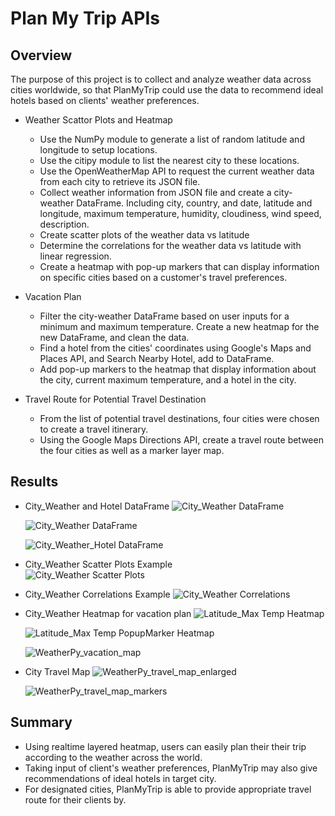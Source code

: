 # Plan My Trip APIs
## Overview
The purpose of this project is to collect and analyze weather data across cities worldwide, so that PlanMyTrip could use the data to recommend ideal hotels based on clients' weather preferences.
  - Weather Scattor Plots and Heatmap
    - Use the NumPy module to generate a list of random latitude and longitude to setup locations.
    - Use the citipy module to list the nearest city to these locations.
    - Use the OpenWeatherMap API to request the current weather data from each city to retrieve its JSON file.
    - Collect weather information from JSON file and create a city-weather DataFrame. Including city, country, and date, latitude and longitude, maximum temperature, humidity, cloudiness, wind speed, description.
    - Create scatter plots of the weather data vs latitude
    - Determine the correlations for the weather data vs latitude with linear regression.
    - Create a heatmap with pop-up markers that can display information on specific cities based on a customer's travel preferences. 
 
 - Vacation Plan
   - Filter the city-weather DataFrame based on user inputs for a minimum and maximum temperature. Create a new heatmap for the new DataFrame, and clean the data.
   - Find a hotel from the cities' coordinates using Google's Maps and Places API, and Search Nearby Hotel, add to DataFrame.
   - Add pop-up markers to the heatmap that display information about the city, current maximum temperature, and a hotel in the city.

 - Travel Route for Potential Travel Destination
    - From the list of potential travel destinations, four cities were chosen to create a travel itinerary.
    - Using the Google Maps Directions API, create a travel route between the four cities as well as a marker layer map.

## Results
  - City_Weather and Hotel DataFrame
    ![City_Weather DataFrame](https://user-images.githubusercontent.com/105877888/177010199-a3ba1b8b-9136-443a-a72e-332b65f02bab.PNG)
    
    ![City_Weather DataFrame](https://user-images.githubusercontent.com/105877888/177010485-5ec267ce-3c81-463b-adf8-b70b79219228.PNG)
    
    ![City_Weather_Hotel DataFrame](https://user-images.githubusercontent.com/105877888/177010658-3f2eb8b0-bd23-41c3-80c8-98dbfc17b863.PNG)

  -  City_Weather Scatter Plots Example  
    ![City_Weather Scatter Plots](https://user-images.githubusercontent.com/105877888/177010275-aab6005b-8dc3-474e-86e4-c938f0295931.PNG)
    
  - City_Weather Correlations Example
    ![City_Weather Correlations](https://user-images.githubusercontent.com/105877888/177010311-5994ea69-6e12-4305-8ecd-4e0900c67f6c.PNG)
    
  - City_Weather Heatmap for vacation plan
    ![Latitude_Max Temp Heatmap](https://user-images.githubusercontent.com/105877888/177011151-00291777-f542-40a5-a431-fc29de2eb253.PNG)

    ![Latitude_Max Temp PopupMarker Heatmap](https://user-images.githubusercontent.com/105877888/177011134-006cdcfd-2abc-4e37-8561-2eafd7884ccd.PNG)

    ![WeatherPy_vacation_map](https://user-images.githubusercontent.com/105877888/177010589-0ebc22aa-22fd-4c6c-be76-7951d521468b.PNG)
    
  - City Travel Map
    ![WeatherPy_travel_map_enlarged](https://user-images.githubusercontent.com/105877888/177010724-eb0fd861-ed7f-4daa-a54b-277d12784585.png)

    ![WeatherPy_travel_map_markers](https://user-images.githubusercontent.com/105877888/177010690-8975bffe-db92-43ef-858a-2ca1ad37c42a.png)
## Summary
  - Using realtime layered heatmap, users can easily plan their their trip according to the weather across the world. 
  - Taking input of client's weather preferences, PlanMyTrip may also give recommendations of ideal hotels in target city.
  - For designated cities, PlanMyTrip is able to provide appropriate travel route for their clients by.

